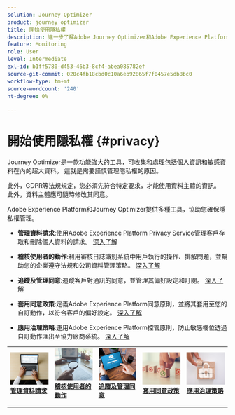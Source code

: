 ```yaml
---
solution: Journey Optimizer
product: journey optimizer
title: 開始使用隱私權
description: 進一步了解Adobe Journey Optimizer和Adobe Experience Platform中的隱私權。
feature: Monitoring
role: User
level: Intermediate
exl-id: b1ff5780-d453-46b3-8cf4-abea085782ef
source-git-commit: 020c4fb18cbd0c10a6eb92865f7f0457e5db8bc0
workflow-type: tm+mt
source-wordcount: '240'
ht-degree: 0%

---
```


# 開始使用隱私權 {#privacy}

Journey Optimizer是一款功能強大的工具，可收集和處理包括個人資訊和敏感資料在內的超大資料。 這就是需要謹慎管理隱私權的原因。

此外，GDPR等法規規定，您必須先符合特定要求，才能使用資料主體的資訊。 此外，資料主體應可隨時修改其同意。

Adobe Experience Platform和Journey Optimizer提供多種工具，協助您確保隱私權管理。

* **管理資料請求**:使用Adobe Experience Platform Privacy Service管理客戶存取和刪除個人資料的請求。 [深入了解](requests.md)

* **稽核使用者的動作**:利用審核日誌識別系統中用戶執行的操作、排解問題，並幫助您的企業遵守法規和公司資料管理策略。 [深入了解](audit-logs.md)

* **追蹤及管理同意**:追蹤客戶對通訊的同意，並管理其偏好設定和訂閱。 [深入了解](opt-out.md)

* **套用同意政策**:定義Adobe Experience Platform同意原則，並將其套用至您的自訂動作，以符合客戶的偏好設定。 [深入了解](../action/consent.md)

* **應用治理策略**:運用Adobe Experience Platform控管原則，防止敏感欄位透過自訂動作匯出至協力廠商系統。 [深入了解](../action/action-privacy.md)

<table style="table-layout:fixed"><tr style="border: 0;">
<td>
<a href="requests.md">
<img alt="銷售機會" src="../assets/do-not-localize/privacy-request.jpeg">
</a>
<div><a href="requests.md"><strong>管理資料請求</strong>
</div>
<p>
</td>
<td>
<a href="audit-logs.md">
<img alt="不頻繁" src="../assets/do-not-localize/privacy-audit.jpeg">
</a>
<div>
<a href="audit-logs.md"><strong>稽核使用者的動作</strong></a>
</div>
<p></td>
<td>
<a href="opt-out.md">
<img alt="驗證" src="../assets/do-not-localize/privacy-track-consent.jpeg">
</a>
<div>
<a href="opt-out.md"><strong>追蹤及管理同意</strong></a>
</div>
<p>
</td>
<td>
<a href="../action/consent.md">
<img alt="驗證" src="../assets/do-not-localize/privacy-consent-policies.jpeg">
</a>
<div>
<a href="../action/consent.md"><strong>套用同意政策</strong></a>
</div>
<p>
</td>
<td>
<a href="../action/action-privacy.md">
<img alt="驗證" src="../assets/do-not-localize/privacy-governance.jpeg">
</a>
<div>
<a href="../action/action-privacy.md"><strong>應用治理策略</strong></a>
</div>
<p>
</td>
</tr></table>
